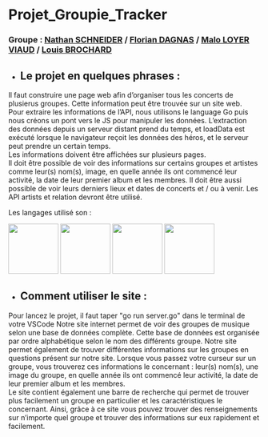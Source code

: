 # Projet_Groupie_Tracker

### Groupe : [Nathan SCHNEIDER](https://github.com/NatSch45) / [Florian DAGNAS](https://github.com/Flodagnas) / [Malo LOYER VIAUD](https://github.com/Amol44) / [Louis BROCHARD](https://github.com/LBROCHARD)

- ## **Le projet en quelques phrases :**

Il faut construire une page web afin d’organiser tous les concerts de plusierus groupes. Cette information peut être trouvée sur un site web.  
Pour extraire les informations de l’API, nous utilisons le language Go puis nous créons un pont vers le JS pour manipuler les données.
L’extraction des données depuis un serveur distant prend du temps, et loadData est exécuté lorsque le navigateur reçoit les données des héros, et le serveur peut prendre un certain temps.  
Les informations doivent être affichées sur plusieurs pages.  
Il doit être possible de voir des informations sur certains groupes et artistes comme leur(s) nom(s), image, en quelle année ils ont commencé leur activité, la date de leur premier album et les membres.
Il doit être aussi possible de voir leurs derniers lieux et dates de concerts et / ou à venir.
Les API artists et relation devront être utilisé.



Les langages utilisé son :

<span>
  <img src="https://undo.io/media/uploads/files/Golang.png" width="100" height="100" name="Golang">
  <img src="https://cdn.iconscout.com/icon/free/png-256/javascript-2752148-2284965.png" width="100" height="100" name="Java Script">
  <img src="https://cdn2.iconfinder.com/data/icons/social-icon-3/512/social_style_3_html5-512.png" width="100" height="100" name="HTML5">
  <img src="https://cdn.pixabay.com/photo/2017/08/05/11/16/logo-2582747_960_720.png" width="100" height="100" name="CSS3">
</span>

- ## **Comment utiliser le site :**

Pour lancez le projet, il faut taper "go run server.go" dans le terminal de votre VSCode
Notre site internet permet de voir des groupes de musique selon une base de données complète. Cette base de données est organisée par ordre alphabétique selon le nom des différents groupe. Notre site permet également de trouver différentes informations sur les groupes en questions présent sur notre site. Lorsque vous passez votre curseur sur un groupe, vous trouverez ces informations le concernant :  leur(s) nom(s), une image du groupe, en quelle année ils ont commencé leur activité, la date de leur premier album et les membres.  
Le site contient également une barre de recherche qui permet de trouver plus facilement un groupe en particulier et les caractéristiques le concernant.
Ainsi, grâce à ce site vous pouvez trouver des renseignements sur n’importe quel groupe et trouver des informations sur eux rapidement et facilement.
